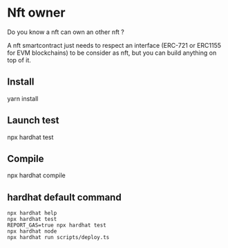 # Nft owner
Do you know a nft can own an other nft ?

A nft smartcontract just needs to respect an interface (ERC-721 or ERC1155 for EVM blockchains) to be consider as nft, but you can build anything on top of it.


## Install 
yarn install

## Launch test
npx hardhat test

## Compile
npx hardhat compile

## hardhat default command

```shell
npx hardhat help
npx hardhat test
REPORT_GAS=true npx hardhat test
npx hardhat node
npx hardhat run scripts/deploy.ts
```
